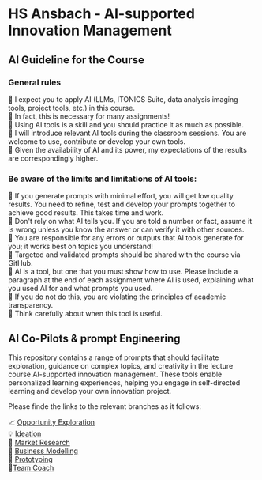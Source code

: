 # HS Ansbach - AI-supported Innovation Management

## AI Guideline for the Course

### General rules

📌 I expect you to apply AI (LLMs, ITONICS Suite, data analysis imaging tools, project tools, etc.) in this course. <br>
📌 In fact, this is necessary for many assignments! <br>
📌 Using AI tools is a skill and you should practice it as much as possible. <br>
📌 I will introduce relevant AI tools during the classroom sessions. You are welcome to use, contribute or develop your own tools. <br>
📌 Given the availability of AI and its power, my expectations of the results are correspondingly higher. <br>

### Be aware of the limits and limitations of AI tools:

📌 If you generate prompts with minimal effort, you will get low quality results. You need to refine, test and develop your prompts together to achieve good results. This takes time and work. <br>
📌 Don't rely on what AI tells you. If you are told a number or fact, assume it is wrong unless you know the answer or can verify it with other sources. <br>
📌 You are responsible for any errors or outputs that AI tools generate for you; it works best on topics you understand! <br>
📌 Targeted and validated prompts should be shared with the course via GitHub. <br>
📌 AI is a tool, but one that you must show how to use. Please include a paragraph at the end of each assignment where AI is used, explaining what you used AI for and what prompts you used. <br>
📌 If you do not do this, you are violating the principles of academic transparency. <br>
📌 Think carefully about when this tool is useful. <br>

## AI Co-Pilots & prompt Engineering

This repository contains a range of prompts that should facilitate exploration, guidance on complex topics, and creativity in the lecture course AI-supported innovation management. These tools enable personalized learning experiences, helping you engage in self-directed learning and develop your own innovation project.

Please finde the links to the relevant branches as it follows: <br>

📈 [Opportunity Exploration](https://github.com/johaehnlein/HS-Ansbach-Innovation-Management/tree/Opportunity-Exploration) <br>
💡 [Ideation](https://github.com/johaehnlein/HS-Ansbach-Innovation-Management/tree/Ideation) <br>
🔎 [Market Research](https://github.com/johaehnlein/HS-Ansbach-Innovation-Management/tree/Market-Research) <br>
👔 [Business Modelling](https://github.com/johaehnlein/HS-Ansbach-Innovation-Management/tree/Business-Modelling) <br>
🔧 [Prototyping](https://github.com/johaehnlein/HS-Ansbach-Innovation-Management/tree/Prototyping) <br>
👩‍[Team Coach](https://github.com/johaehnlein/HS-Ansbach-Innovation-Management/tree/Prototyping) <br>
